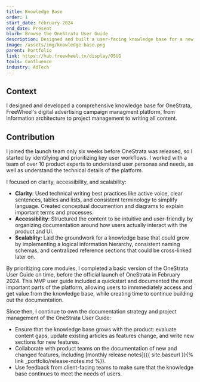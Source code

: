 ```yaml
---
title: Knowledge Base
order: 1
start_date: February 2024
end_date: Present
blurb: Browse the OneStrata User Guide
description: Designed and built a user-facing knowledge base for a new product, focusing on task-oriented documentation and titles to help users quickly orient themselves and find their desired information.
image: /assets/img/knowledge-base.png
parent: Portfolio
link: https://hub.freewheel.tv/display/OSUG
tools: Confluence
industry: AdTech
---
```


## Context

I designed and developed a comprehensive knowledge base for OneStrata, FreeWheel's digital advertising campaign managment platform, from information architecture to project management to writing all content.

## Contribution

I joined the launch team only six weeks before OneStrata was released, so I started by identifying and prioritizing key user workflows. I worked with a team of over 10 product experts to understand user personas and needs, as well as understand the technical details of the platform.

I focused on clarity, accessibility, and scalability:

- **Clarity**: Used technical writing best practices like active voice, clear sentences, tables and lists, and consistent terminology to simplify language. Created conceptual documention and diagrams to explain important terms and processes.
- **Accessibility**: Structured the content to be intuitive and user-friendly by organizing documentation around how users actually interact with the product and UI.
- **Scalablity**: Laid the groundwork for a knowledge base that could grow by implementing a logical information hierarchy, consistent naming schemas, and centralized reference sections that could be cross-linked later on.

By prioritizing core modules, I completed a basic version of the OneStrata User Guide on time, before the official launch of OneStrata in February 2024. This MVP user guide included a quickstart and documented the most important parts of the platform, allowing users to immmediately access and get value from the knowledge base, while creating time to continue building out the documentation.

Since then, I continue to own the documentation strategy and project management of the OneStrata User Guide:

- Ensure that the knowledge base grows with the product: evaluate content gaps, update existing articles as features change, and write new sections for new features.
- Collaborate with product teams on the documentation of new and changed features, including [monthly release notes]({{ site.baseurl }}{% link _portfolio/release-notes.md %}).
- Use feedback from client-facing teams to make sure that the knowledge base continues to meet the needs of users.